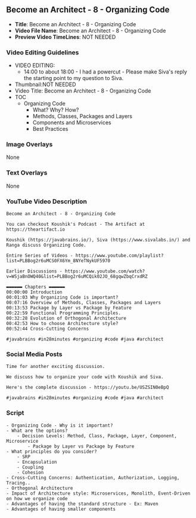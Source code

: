 ## Become an Architect - 8 - Organizing Code

- **Title**: Become an Architect - 8 - Organizing Code
- **Video File Name**: Become an Architect - 8 - Organizing Code
- **Preview Video TimeLines**: NOT NEEDED

### Video Editing Guidelines

- VIDEO EDITING: 
	- 14:00 to about 18:00 - I had a powercut - Please make Siva's reply the starting point to my question to Siva.
- Thumbnail:NOT NEEDED
- Video Title: Become an Architect - 8 - Organizing Code
- TOC
	- Organizing Code
		- What? Why? How?
		- Methods, Classes, Packages and Layers
		- Components and Microservices
		- Best Practices

### Image Overlays

None

### Text Overlays

None

### YouTube Video Description

```
Become an Architect - 8 - Organizing Code

You can checkout Koushik's Podcast - The Artifact at https://theartifact.io

Koushik (https://javabrains.io/), Siva (https://www.sivalabs.in/) and Ranga discuss Organizing Code.

Entire Series of Videos - https://www.youtube.com/playlist?list=PLBBog2r6uMCS0FX6Ym_8NYeTNykUF5970

Earlier Discussions - https://www.youtube.com/watch?v=WSjaBnOWQ40&list=PLBBog2r6uMCQik02JO_68gqwZbqCrxdRZ

▬▬▬▬▬▬ Chapters ▬▬▬▬▬▬ 
00:00:00 Introduction
00:01:03 Why Organizing Code is important?
00:07:16 Overview of Methods, Classes, Packages and Layers
00:13:53 Package by Layer vs Package by Feature
00:22:59 Functional Programming Principles.
00:32:28 Evolution of Orthogonal Architecture
00:42:53 How to choose Architecture style?
00:52:44 Cross-Cutting Concerns

#javabrains #in28minutes #organizing #code #java #architect
```

### Social Media Posts

```
Time for another exciting discussion.

We discuss how to organize your code with Koushik and Siva.

Here's the complete discussion - https://youtu.be/USZSIN0eBpQ

#javabrains #in28minutes #organizing #code #java #architect

```

### Script

```
- Organizing Code - Why is it important?
- What are the options?
	- Decision Levels: Method, Class, Package, Layer, Component, Microservice
		- Package by Layer vs Package by Feature
- What principles do you consider?
	- SRP
	- Encapsulation
	- Coupling
	- Cohesion
- Cross-Cutting Concerns: Authentication, Authorization, Logging, Tracing..
- Orthogonal Architecture
- Impact of Architecture style: Microservices, Monolith, Event-Driven on how we organize code
- Advantages of having the standard structure - Ex: Maven
- Advantages of having smaller components
```